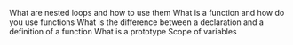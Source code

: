  What are nested loops and how to use them
What is a function and how do you use functions
What is the difference between a declaration and a definition of a function
What is a prototype
Scope of variables
